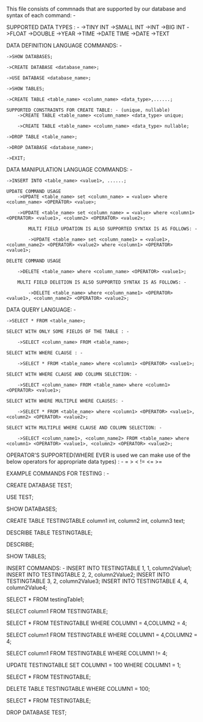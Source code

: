 This file consists of commnads that are supported by our database and syntax of each command: - 

SUPPORTED DATA TYPES : -
	->TINY INT
	->SMALL INT
	->INT
	->BIG INT
	->FLOAT
	->DOUBLE
	->YEAR
	->TIME
	->DATE TIME
	->DATE
	->TEXT

DATA DEFINITION LANGUAGE COMMANDS: -

	->SHOW DATABASES;

	->CREATE DATABASE <database_name>;

	->USE DATABASE <database_name>;

	->SHOW TABLES;

	->CREATE TABLE <table_name> <column_name> <data_type>,......;

	SUPPORTED CONSTRAINTS FOR CREATE TABLE: - (unique, nullable)
		->CREATE TABLE <table_name> <column_name> <data_type> unique;

		->CREATE TABLE <table_name> <column_name> <data_type> nullable;

	->DROP TABLE <table_name>;

	->DROP DATABASE <database_name>;

	->EXIT;


DATA MANIPULATION LANGUAGE COMMANDS: -

	->INSERT INTO <table_name> <value1>, ......;

	UPDATE COMMAND USAGE
		->UPDATE <table_name> set <column_name> = <value> where <column_name> <OPERATOR> <value>;

		->UPDATE <table_name> set <column_name> = <value> where <column1> <OPERATOR> <value1>, <column2> <OPERATOR> <value2>;

			MULTI FIELD UPDATION IS ALSO SUPPORTED SYNTAX IS AS FOLLOWS: -

			->UPDATE <table_name> set <column_name1> = <value1>, <column_name2> <OPERATOR> <value2> where <column1> <OPERATOR> <value1>;

	DELETE COMMAND USAGE

		->DELETE <table_name> where <column_name> <OPERATOR> <value1>;

		MULTI FIELD DELETION IS ALSO SUPPORTED SYNTAX IS AS FOLLOWS: -

			->DELETE <table_name> where <column_name1> <OPERATOR> <value1>, <column_name2> <OPERATOR> <value2>;


DATA QUERY LANGUAGE: -

	->SELECT * FROM <table_name>;

	SELECT WITH ONLY SOME FIELDS OF THE TABLE : -

		->SELECT <column_name> FROM <table_name>;

	SELECT WITH WHERE CLAUSE : -
	
		->SELECT * FROM <table_name> where <column1> <OPERATOR> <value1>;

	SELECT WITH WHERE CLAUSE AND COLUMN SELECTION: -
	
		->SELECT <column_name> FROM <table_name> where <column1> <OPERATOR> <value1>;

	SELECT WITH WHERE MULTIPLE WHERE CLAUSES: - 	

		->SELECT * FROM <table_name> where <column1> <OPERATOR> <value1>, <column2> <OPERATOR> <value2>;

	SELECT WITH MULTIPLE WHERE CLAUSE AND COLUMN SELECTION: -
	
		->SELECT <column_name1>, <column_name2> FROM <table_name> where <column1> <OPERATOR> <value1>, <column2> <OPERATOR> <value2>;


OPERATOR'S SUPPORTED(WHERE EVER<OPERATOR> is used we can make use of the below operators for appropriate data types) : -
	=	>	<	!=	<=	>=	

EXAMPLE COMMANDS FOR TESTING : -

CREATE DATABASE TEST;

USE TEST;

SHOW DATABASES;

CREATE TABLE TESTINGTABLE column1 int, column2 int, column3 text;

DESCRIBE TABLE TESTINGTABLE;

DESCRIBE;

SHOW TABLES;

INSERT COMMANDS: - 
	INSERT INTO TESTINGTABLE 1, 1, column2Value1;
	INSERT INTO TESTINGTABLE 2, 2, column2Value2; 
	INSERT INTO TESTINGTABLE 3, 2, column2Value3; 
	INSERT INTO TESTINGTABLE 4, 4, column2Value4;

SELECT * FROM testingTable1;

SELECT column1 FROM TESTINGTABLE;

SELECT * FROM TESTINGTABLE WHERE COLUMN1 = 4,COLUMN2 = 4;

SELECT column1 FROM TESTINGTABLE WHERE COLUMN1 = 4,COLUMN2 = 4;

SELECT column1 FROM TESTINGTABLE WHERE COLUMN1 != 4;

UPDATE TESTINGTABLE SET COLUMN1 = 100 WHERE COLUMN1 = 1;

SELECT * FROM TESTINGTABLE;

DELETE TABLE TESTINGTABLE WHERE COLUMN1 = 100;

SELECT * FROM TESTINGTABLE;

DROP DATABASE TEST;